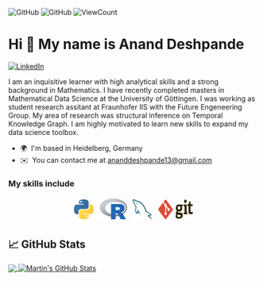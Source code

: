 ![GitHub](https://img.shields.io/github/license/dnanad/dnanad?style=plastic)
![GitHub](https://img.shields.io/github/license/dnanad/dnanad)
![ViewCount](https://bit.ly/dnanad-visits)
                    
Hi 👋 My name is Anand Deshpande
================================
[![LinkedIn](https://img.shields.io/badge/LinkedIn-0077B5?style=for-the-badge&logo=linkedin&logoColor=white)](https://www.linkedin.com/in/anand-deshpande-98965a17b/)


I am an inquisitive learner with high analytical skills and a strong background in Mathematics. I have recently completed masters in Mathematical Data Science at the University of Göttingen. I was working as student research assitant at Fraunhofer IIS with the Future Engeneering Group. My area of research was structural inference on Temporal Knowledge Graph. I am highly motivated to learn new skills to expand my data science toolbox.

*   🌍  I'm based in Heidelberg, Germany
*   ✉️  You can contact me at [ananddeshpande13@gmail.com](mailto:ananddeshpande13@gmail.com)

                                
### My skills include

<p align="center">
	<img title="Python" alt="Python" src="https://raw.githubusercontent.com/dnanad/dnanad/master/assets/python.svg" width="40" height="40" style="vertical-align:down; margin:4px"/>
	<img title="R" alt="linux" src="https://raw.githubusercontent.com/dnanad/dnanad/master/assets/r-lang.svg" width="55" style="vertical-align:down; margin:4px"/>
	<img title="MySQL" alt="MySQL" src="https://raw.githubusercontent.com/dnanad/dnanad/master/assets/mysql.svg" width="40" height="40" style="vertical-align:down; margin:4px"/>
	<img title="Git" alt="Git" src="https://raw.githubusercontent.com/dnanad/dnanad/master/assets/git.svg" width="70" height="40" style="vertical-align:down; margin:4px"/>
</p>


## &#x1f4c8; GitHub Stats

<a href="https://github.com/dnanad/dnanad">
  <img align="center" src="https://github-readme-stats.vercel.app/api/top-langs/?username=dnanad&hide=java,html,tex&title_color=ffffff&text_color=c9cacc&icon_color=2bbc8a&bg_color=1d1f21&langs_count=3" />
</a>
<a href="https://github.com/dnanad/dnanad">
  <img align="center" src="https://github-readme-stats.vercel.app/api?username=dnanad&show_icons=true&line_height=27&count_private=true&title_color=ffffff&text_color=c9cacc&icon_color=2bbc8a&bg_color=1d1f21" alt="Martin's GitHub Stats" />
</a>




